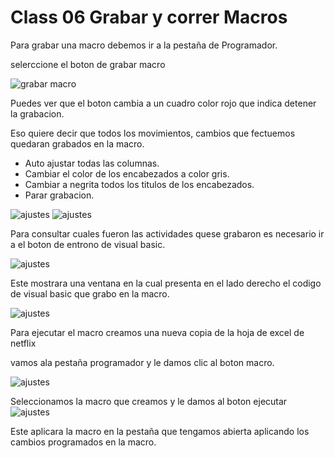 # Class 06 Grabar y correr Macros

Para grabar una macro debemos ir a la pestaña de Programador.

selerccione el boton de grabar macro

<image src="/Imagenes/grabarmacro.png" alt=" grabar macro ">

Puedes ver que el boton cambia a un cuadro color rojo que indica detener la grabacion.

Eso quiere decir que todos los movimientos, cambios que fectuemos quedaran grabados en la macro.

* Auto ajustar todas las columnas.
* Cambiar el color de los encabezados a color gris.
* Cambiar a negrita todos los titulos de los encabezados.
* Parar grabacion.

<image src="/Imagenes/ANTES.png" alt=" ajustes ">
<image src="/Imagenes/DESPUES.png" alt=" ajustes ">

Para consultar cuales fueron las actividades quese grabaron es necesario ir a el boton de entrono de visual basic.

<image src="/Imagenes/entornovisualbasic.png" alt=" ajustes ">

Este mostrara una ventana en la cual presenta en el lado derecho el codigo de visual basic que grabo en la macro.

<image src="/Imagenes/modulecode.png" alt=" ajustes ">

Para ejecutar el macro creamos una nueva copia de la hoja de excel de netflix

vamos ala pestaña programador y le damos clic al boton macro.

<image src="/Imagenes/botonmacro.png" alt=" ajustes ">


Seleccionamos la macro que creamos y le damos al boton ejecutar
<image src="/Imagenes/ejecutarmacro.png" alt=" ajustes ">

Este aplicara la macro en la pestaña que tengamos abierta aplicando los cambios programados en la macro.
